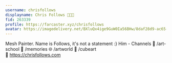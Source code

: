 ```yaml
---
username: chrisfollows
displayname: Chris Follows 🎩💎✨
fid: 263339
profile: https://farcaster.xyz/chrisfollows
avatar: https://imagedelivery.net/BXluQx4ige9GuW0Ia56BHw/8daf28d9-ac65-4f3c-03dd-6cb0ea5fd900/original
---
```

Mesh Painter. Name is Follows, it's not a statement :} Him - Channels 🎨  /art-school 🤔 /memories 🌐 /artworld 🧊 /cubeart    
🔗  https://chrisfollows.com  
